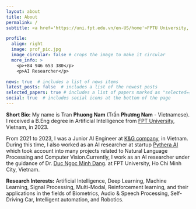 ```yaml
---
layout: about
title: About
permalink: /
subtitle: <a href='https://uni.fpt.edu.vn/en-US/home'>FPTU University, Ho Chi Minh Campus</a>

profile:
  align: right
  image: prof_pic.jpg
  image_circular: false # crops the image to make it circular
  more_info: >
    <p>+84 946 653 380</p>
    <p>AI Researcher</p>

news: true  # includes a list of news items
latest_posts: false  # includes a list of the newest posts
selected_papers: true # includes a list of papers marked as "selected={true}"
social: true  # includes social icons at the bottom of the page
---
```


**Short Bio:** My name is Tran **Phuong Nam**  (Trần **Phương Nam** - Vietnamese). I received a B.Eng degree in Artificial Intelligence from <a href="https://uni.fpt.edu.vn/en-US/home">FPT University</a>, Vietnam, in 2023.

From 2021 to 2023, I was a Junior AI Engineer at <a href="http://www.kng.vn/">K&G company</a>, in Vietnam. During this time, I also worked as an AI researcher at startup <a href="https://www.linkedin.com/company/pythera-ai/about/">Pythera AI</a> which took account into many projects related to Natural Language Processing and Computer Vision.Currently, I work as an AI researcher under the guidance of Dr. <a href="https://dnmduc.github.io/">Duc Ngoc Minh Dang</a>. at FPT University, Ho Chi Minh City, Vietnam.

**Research Interests:** Artificial Intelligence, Deep Learning, Machine Learning, Signal Processing, Multi-Modal, Reinforcement learning, and their applications in the fields of Biometrics, Audio & Speech Processing, Self-Driving Car, Intelligent automation, and Robotics.
